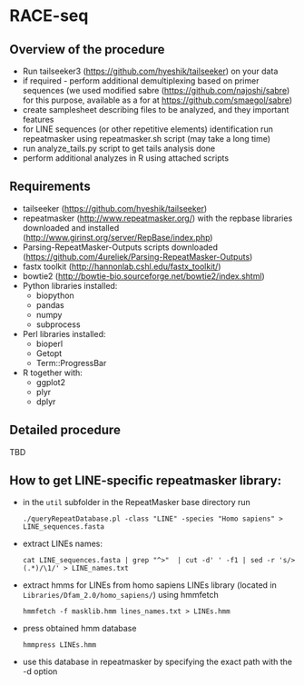 # RACE-seq

## Overview of the procedure

* Run tailseeker3 (https://github.com/hyeshik/tailseeker) on your data
* if required - perform additional demultiplexing based on primer sequences (we used modified sabre (https://github.com/najoshi/sabre) for this purpose, available as a for at https://github.com/smaegol/sabre)
* create samplesheet describing files to be analyzed, and they important features
* for LINE sequences (or other repetitive elements) identification run repeatmasker using repeatmasker.sh script (may take a long time)
* run analyze_tails.py script to get tails analysis done
* perform additional analyzes in R using attached scripts

## Requirements

- tailseeker (https://github.com/hyeshik/tailseeker)
- repeatmasker (http://www.repeatmasker.org/) with the repbase libraries downloaded and installed (http://www.girinst.org/server/RepBase/index.php)
- Parsing-RepeatMasker-Outputs scripts downloaded (https://github.com/4ureliek/Parsing-RepeatMasker-Outputs)
- fastx toolkit (http://hannonlab.cshl.edu/fastx_toolkit/)
- bowtie2 (http://bowtie-bio.sourceforge.net/bowtie2/index.shtml)
- Python libraries installed: 
  - biopython
  - pandas
  - numpy
  - subprocess
- Perl libraries installed:
  - bioperl
  - Getopt
  - Term::ProgressBar
- R together with:
  - ggplot2
  - plyr
  - dplyr
  
## Detailed procedure

TBD


## How to get LINE-specific repeatmasker library:

* in the `util` subfolder in the RepeatMasker base directory run

      ./queryRepeatDatabase.pl -class "LINE" -species "Homo sapiens" > LINE_sequences.fasta
  
* extract LINEs names:

      cat LINE_sequences.fasta | grep "^>"  | cut -d' ' -f1 | sed -r 's/>(.*)/\1/' > LINE_names.txt

* extract hmms for LINEs from homo sapiens LINEs library (located in `Libraries/Dfam_2.0/homo_sapiens/`) using hmmfetch

      hmmfetch -f masklib.hmm lines_names.txt > LINEs.hmm

* press obtained hmm database

      hmmpress LINEs.hmm
      
* use this database in repeatmasker by specifying the exact path with the -d option  
